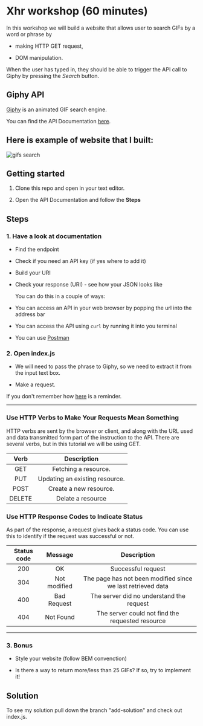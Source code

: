 # Xhr workshop (60 minutes)

In this workshop we will build a website that allows user to search GIFs by a word or phrase by

- making HTTP GET request,

- DOM manipulation.

When the user has typed in, they should be able to trigger the API call to Giphy by pressing the *Search* button.

## Giphy API

[Giphy](http://api.giphy.com/) is an animated GIF search engine.

You can find the API Documentation [here](https://github.com/Giphy/GiphyAPI).

Here is example of website that I built:
---

![gifs search](https://cloud.githubusercontent.com/assets/10700103/23332473/eef965fc-fb71-11e6-9e8e-d9cf090e9167.png) 

## Getting started

1. Clone this repo and open in your text editor.

2. Open the API Documentation and follow the **Steps**

## Steps

### 1. Have a look at documentation

- Find the endpoint

- Check if you need an API key (if yes where to add it)

- Build your URI

- Check your response (URI) - see how your JSON looks like

  You can do this in a couple of ways: 
  
 - You can access an API in your web browser by popping the url into the address bar
 
 - You can access the API using ```curl``` by running it into you terminal
 
 - You can use [Postman]()

### 2. Open index.js  

- We will need to pass the phrase to Giphy, so we need to extract it from the input text box.

- Make a request.

If you don't remember how [here](https://github.com/lucymonie/api-workshop/blob/master/02-xmlhttprequest.md) 
is a reminder.

---

###  Use HTTP Verbs to Make Your Requests Mean Something

HTTP verbs are sent by the browser or client, and along with the URL used and data transmitted form part of the instruction to the API. There are several verbs, but in this tutorial we will be using GET. 

| Verb   | Description                    |
|:------:|:------------------------------:|
| GET    | Fetching a resource.           |
| PUT    | Updating an existing resource. |
| POST   | Create a new resource.         |
| DELETE | Delate a resource              |

### Use HTTP Response Codes to Indicate Status

As part of the response, a request gives back a status code. You can use this to identify if the request was successful or not.

| Status code  | Message        | Description                                                 |
|:------------:|:--------------:|:-----------------------------------------------------------:|
| 200          | OK             | Successful request                                          |
| 304          | Not modified   | The page has not been modified since we last retrieved data |
| 400          | Bad Request    | The server did no understand the request                    |
| 404          | Not Found      | The server could not find the requested resource            |

---

### 3. Bonus

 - Style your website (follow BEM convenction)

 - Is there a way to return more/less than 25 GIFs? If so, try to implement it!

## Solution

To see my solution pull down the branch "add-solution" and check out index.js.
